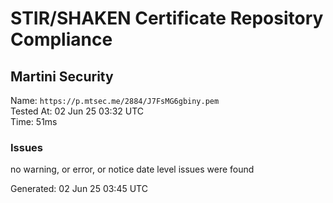 # STIR/SHAKEN Certificate Repository Compliance

## Martini Security

Name: `https://p.mtsec.me/2884/J7FsMG6gbiny.pem`\
Tested At: 02 Jun 25 03:32 UTC\
Time: 51ms

### Issues

no warning, or error, or notice date level issues were found

Generated: 02 Jun 25 03:45 UTC